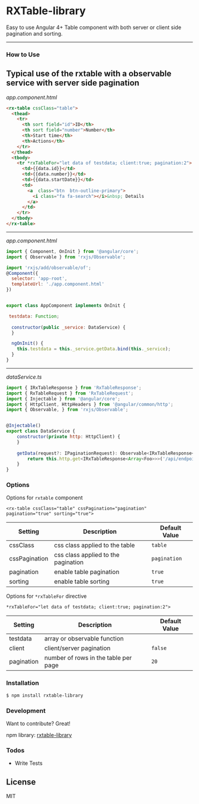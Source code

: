 # RXTable-library
Easy to use Angular 4+ Table component with both server or client side pagination and sorting.

---
### How to Use

Typical use of the rxtable with a observable service with server side pagination
---
_app.component.html_
```html
<rx-table cssClass="table">
  <thead>
    <tr>
      <th sort field="id">ID</th>
      <th sort field="number">Number</th>
      <th>Start time</th>
      <th>Actions</th>
    </tr>
  </thead>
  <tbody>
    <tr *rxTableFor="let data of testdata; client:true; pagination:2">
      <td>{{data.id}}</td>
      <td>{{data.number}}</td>     
      <td>{{data.startDate}}</td> 
      <td>
        <a  class="btn  btn-outline-primary">
          <i class="fa fa-search"></i>&nbsp; Details
        </a>
      </td>
    </tr>
  </tbody>
</rx-table>
```
---
_app.component.html_

```javascript
import { Component, OnInit } from '@angular/core';
import { Observable } from 'rxjs/Observable';

import 'rxjs/add/observable/of';
@Component({
  selector: 'app-root',
  templateUrl: './app.component.html'
})


export class AppComponent implements OnInit {

 testdata: Function;
  
  constructor(public _service: DataService) {
  }

  ngOnInit() {
    this.testdata = this._service.getData.bind(this._service);
  }
}

```
---
_dataService.ts_

```javascript
import { IRxTableResponse } from 'RxTableResponse';
import { RxTableRequest } from 'RxTableRequest';
import { Injectable } from '@angular/core';
import { HttpClient, HttpHeaders } from '@angular/common/http';
import { Observable, } from 'rxjs/Observable';


@Injectable()
export class DataService {
    constructor(private http: HttpClient) {
    }
   
    getData(request?: IPaginationRequest): Observable<IRxTableResponse<Array<Foo>>> {
        return this.http.get<IRxTableResponse<Array<Foo>>>('/api/endpoint', { params: request })
    }
}
```

### Options

Options for `rxtable` component

`<rx-table cssClass="table" cssPagination="pagination" pagination="true" sorting="true">`

| Setting       | Description                              | Default Value  |
| ------------- |------------------------------------------| ---------------|
| cssClass      | css class applied to the table           | `table`        |
| cssPagination | css class applied to the pagination      | `pagination`   |
| pagination    | enable table pagination                  | `true`         |
| sorting       | enable table sorting                     | `true`         |

Options for `*rxTableFor` directive

`*rxTableFor="let data of testdata; client:true; pagination:2">`

| Setting       | Description                              | Default Value  |
| ------------- |------------------------------------------| ---------------|
| testdata      | array or observable function             |                |
| client        | client/server pagination                 | `false`        |
| pagination    | number of rows in the table per page     | `20`           |


### Installation

```sh
$ npm install rxtable-library
```

### Development

Want to contribute? Great!

npm library:
[rxtable-library](https://www.npmjs.com/package/rxtable-library)


### Todos

 - Write  Tests

License
----

MIT